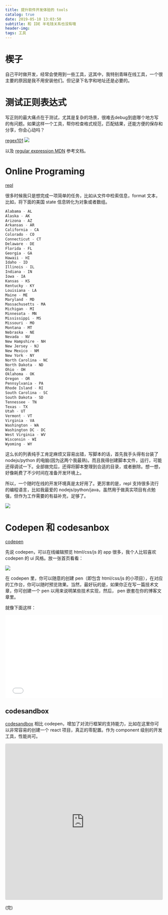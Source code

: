```yaml
---
title: 提升软件开发体验的 tools
catalog: true
date: 2019-05-10 13:03:50
subtitle: 和 IDE 半毛钱关系也没有哦
header-img:
tags: 工具
---
```

# 楔子
自己平时做开发，经常会使用到一些工具，这其中，我特别青睐在线工具，一个很主要的原因是我不用安装他们。但记录下名字和地址还是必要的。

# 测试正则表达式

写正则的最大痛点在于测试，尤其是复杂的场景，很难去debug到底哪个地方写的有问题。如果这样一个工具，帮你检查格式规范，匹配结果，还能方便的保存和分享，你会心动吗？

[regex101](https://regex101.com/)
![](regex100.png)

以及 [regular expression MDN](https://developer.mozilla.org/zh-CN/docs/Web/JavaScript/Guide/Regular_Expressions) 参考文档。

# Online Programing

[repl](https://repl.it/languages)

很多时候我只是想完成一项简单的任务，比如从文件中检索信息，format 文本，比如，将下面的美国 state 信息转化为对象或者数组。
```javascript
Alabama - AL
Alaska - AK
Arizona - AZ
Arkansas - AR
California - CA
Colorado - CO
Connecticut - CT
Delaware - DE
Florida - FL
Georgia - GA
Hawaii - HI
Idaho - ID
Illinois - IL
Indiana - IN
Iowa - IA
Kansas - KS
Kentucky - KY
Louisiana - LA
Maine - ME
Maryland - MD
Massachusetts - MA
Michigan - MI
Minnesota - MN
Mississippi - MS
Missouri - MO
Montana - MT
Nebraska - NE
Nevada - NV
New Hampshire - NH
New Jersey - NJ
New Mexico - NM
New York - NY
North Carolina - NC
North Dakota - ND
Ohio - OH
Oklahoma - OK
Oregon - OR
Pennsylvania - PA
Rhode Island - RI
South Carolina - SC
South Dakota - SD
Tennessee - TN
Texas - TX
Utah - UT
Vermont - VT
Virginia - VA
Washington - WA
Washington DC - DC
West Virginia - WV
Wisconsin - WI
Wyoming - WY
```

这么长的列表纯手工肯定麻烦又容易出错，写脚本的话，首先我手头得有台装了 nodejs/python 的电脑(因为这两个我最熟)。而且我得创建脚本文件，运行，可能还得调试一下。全部做完后，还得将脚本整理到合适的目录，或者删除。想一想，好像耗费了不少时间在准备开发环境上。

所以，一个随时在线的开发环境真是太好用了。更厉害的是，repl 支持很多流行的编程语言，比如我最爱的 nodejs/python/java，虽然用于做真实项目有点勉强，但作为工作需要的有益补充，足够了。

![](repl-nodejs.png)


# Codepen 和 codesanbox
[codepen](https://codepen.io/)

先说 codepen，可以在线编辑预览 html/css/js 的 app 很多，我个人比较喜欢 codepen 的 ui 风格。放一张首页看看：

![](codepen.png)

在 codepen 里，你可以随意的创建 pen（即包含 html/css/js 的小项目），在对应的工作台，你可以随时预览效果。当然，最好玩的是，如果你正在写一篇技术文章，你可创建一个 pen 以用来说明某些技术实现，然后， pen 嵌套在你的博客文章里。

就像下面这样：

<iframe height="265" style="width: 100%;" scrolling="no" title="gradient border" src="//codepen.io/wangpin/embed/EzaqKp/?height=265&theme-id=0&default-tab=css,result" frameborder="no" allowtransparency="true" allowfullscreen="true">
  See the Pen <a href='https://codepen.io/wangpin/pen/EzaqKp/'>gradient border</a> by wangpin
  (<a href='https://codepen.io/wangpin'>@wangpin</a>) on <a href='https://codepen.io'>CodePen</a>.
</iframe>

## codesandbox
[codesandbox](https://codesandbox.io) 相比 codepen，增加了对流行框架的支持能力，比如在这里你可以非常容易的创建一个 react 项目，真正的零配置。作为 component 级别的开发工具，性能尚可。

<iframe src="https://codesandbox.io/embed/3293zy1mn5?fontsize=14" title="src/Step.jsx" style="width:100%; height:500px; border:0; border-radius: 4px; overflow:hidden;" sandbox="allow-modals allow-forms allow-popups allow-scripts allow-same-origin"></iframe>


(完)




